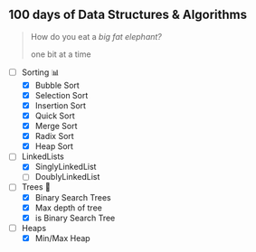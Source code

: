 ## 100 days of Data Structures & Algorithms

> How do you eat a *big fat elephant?*
>
> one bit at a time

- [ ] Sorting :bar_chart:
    - [x] Bubble Sort
    - [x] Selection Sort
    - [x] Insertion Sort
    - [x] Quick Sort
    - [x] Merge Sort
    - [x] Radix Sort
    - [x] Heap Sort
- [ ] LinkedLists
    - [x] SinglyLinkedList
    - [ ] DoublyLinkedList
- [ ] Trees :evergreen_tree:
    - [x] Binary Search Trees
    - [x] Max depth of tree
    - [x] is Binary Search Tree
- [ ] Heaps
    - [x] Min/Max Heap
